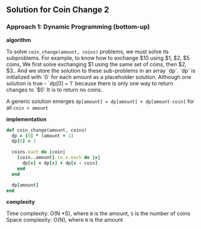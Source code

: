 ## Solution for Coin Change 2


### Approach 1: Dynamic Programming (bottom-up)

**algorithm**

To solve `coin_change(amount, coins)` problems, we must solve its subproblems.
For example, to know how to exchange $10 using $1, $2, $5 coins,
We first solve exchanging $1 using the same set of coins, then $2, $3..
And we store the solution to these sub-problems in an array `dp`.
`dp` is initialized with `0` for each amount as a placeholder solution.
Although one solution is true - `dp[0] = 1` because there is only one way to return changes to `$0`
It is to return no coins.

A generic solution emerges
`dp[amount] = dp[amount] + dp[amount-coin]` for all `coin < amount`

**implementation**

```ruby
def coin_change(amount, coins)
  dp = [0] * (amount + 1)
  dp[0] = 1

  coins.each do |coin|
    [coin..amount].to_a.each do |x|
      dp[x] = dp[x] + dp[x - coin]
    end
  end

  dp[amount]
end
```

**complexity**

Time complexity: O(N *S), where `N` is the amount, `S` is the number of coins
Space complexity: O(N), where `N` is the amount
